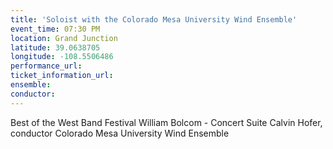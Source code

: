 ```yaml
---
title: 'Soloist with the Colorado Mesa University Wind Ensemble'
event_time: 07:30 PM
location: Grand Junction
latitude: 39.0638705
longitude: -108.5506486
performance_url: 
ticket_information_url: 
ensemble: 
conductor: 
---
```

Best of the West Band Festival
William Bolcom - Concert Suite
Calvin Hofer, conductor
Colorado Mesa University Wind Ensemble